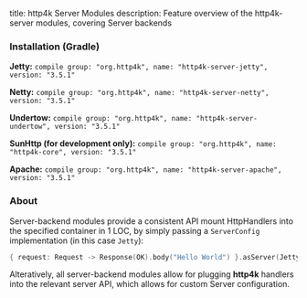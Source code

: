title: http4k Server Modules
description: Feature overview of the http4k-server modules, covering Server backends

### Installation (Gradle)
**Jetty:** ```compile group: "org.http4k", name: "http4k-server-jetty", version: "3.5.1"```

**Netty:** ```compile group: "org.http4k", name: "http4k-server-netty", version: "3.5.1"```

**Undertow:** ```compile group: "org.http4k", name: "http4k-server-undertow", version: "3.5.1"```

**SunHttp (for development only):** ```compile group: "org.http4k", name: "http4k-core", version: "3.5.1"```

**Apache:** ```compile group: "org.http4k", name: "http4k-server-apache", version: "3.5.1"```

### About
Server-backend modules provide a consistent API mount HttpHandlers into the specified container in 1 LOC, by simply passing a `ServerConfig` implementation (in this case `Jetty`):

```kotlin
{ request: Request -> Response(OK).body("Hello World") }.asServer(Jetty(8000)).start().block()
```
Alteratively, all server-backend modules allow for plugging **http4k** handlers into the relevant server API, which allows for custom Server configuration.
